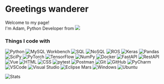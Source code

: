 <h1>Greetings wanderer</h1>

<p>Welcome to my page! </br> I'm Adam, Python Developer from <img src="https://img.shields.io/badge/EU-003399.svg?style=flat&logo=european-union&logoColor=white" /><b></b></p>
<h3>Things I code with</h3>
<p> 
  <img alt="Python" src="https://img.shields.io/badge/Python-14354C?style=for-the-badge&logo=python&logoColor=white"/> 

  <img alt="MySQL Workbench" src="https://img.shields.io/badge/MySQL_Workbench-%2300A3E0.svg?style=flat&logo=mysql&logoColor=white"/>  
  <img alt="SQL" src="https://img.shields.io/badge/SQL-Database-blue?style=for-the-badge&logo=mysql&logoColor=white"/>
  <img alt="NoSQL" src="https://img.shields.io/badge/NoSQL-316192?style=for-the-badge&logo=nosql&logoColor=white"/> 

  <img alt="ROS" src="https://img.shields.io/badge/ROS-%236C4F7C.svg?style=flat&logo=robot&logoColor=white"/> 

  <img alt="Keras" src="https://img.shields.io/badge/Keras-%23D00000.svg?style=flat&logo=keras&logoColor=white"/> 
  <img alt="Pandas" src="https://img.shields.io/badge/pandas-%23150458.svg?style=flat&logo=pandas&logoColor=white"/> 
  <img alt="SciPy" src="https://img.shields.io/badge/SciPy-%230C55A5.svg?style=flat&logo=scipy&logoColor=%white"/> 
  <img alt="PyTorch" src="https://img.shields.io/badge/PyTorch-%23EE4C2C.svg?style=flat&logo=pytorch&logoColor=white"/> 
  <img alt="TensorFlow" src="https://img.shields.io/badge/TensorFlow-%23FF6F00.svg?style=flat&logo=tensorflow&logoColor=white"/> 
  <img alt="NumPy" src="https://img.shields.io/badge/NumPy-%23013243.svg?style=flat&logo=numpy&logoColor=white"/> 

  <img alt="Docker" src="https://img.shields.io/badge/docker-%230db7ed.svg?style=for-the-badge&logo=docker&logoColor=white"/> 
  
  <img alt="FastAPI" src="https://img.shields.io/badge/FastAPI-005571?style=for-the-badge&logo=fastapi"/> 
  <img alt="RestAPI" src="https://img.shields.io/badge/RestAPI-02569B.svg?style=flat&logo=rest&logoColor=white"/> 
  <img alt="Vue" src="https://img.shields.io/badge/Vue-4FC08D.svg?style=flat&logo=vue.js&logoColor=white"/> 
  <img alt="HTML" src="https://img.shields.io/badge/HTML-%23E34F26.svg?style=flat&logo=html5&logoColor=white"/> 
  <img alt="CSS" src="https://img.shields.io/badge/CSS-%231572B6.svg?style=flat&logo=css3&logoColor=white"/> 
  
  <img alt="pytest" src="https://img.shields.io/badge/pytest-%230A9EDC.svg?style=flat&logo=pytest&logoColor=white"/>
  <img alt="Postman" src="https://img.shields.io/badge/Postman-FF6C37.svg?style=flat&logo=postman&logoColor=white"/> 
  
  <img alt="Git" src="https://img.shields.io/badge/GIT-E44C30?style=for-the-badge&logo=git&logoColor=white"/>
  <img alt="GitHub" src="https://img.shields.io/badge/github-%23121011.svg?style=for-the-badge&logo=github&logoColor=white"/> 
  
  <img alt="PyCharm" src="https://img.shields.io/badge/PyCharm-000000.svg?&style=for-the-badge&logo=PyCharm&logoColor=white"/>
  <img alt="VSCode" src="https://img.shields.io/badge/Visual_Studio_Code-0078d7.svg?style=flat&logo=visual-studio-code&logoColor=white"/>
  <img alt="Visual Studio" src="https://img.shields.io/badge/Visual_Studio-5C2D91.svg?style=flat&logo=visual-studio&logoColor=white"/>
  <img alt="Eclipse Mars" src="https://img.shields.io/badge/Eclipse_Mars-2C2255.svg?style=flat&logo=eclipse&logoColor=white"/> 

  <img alt="Windows" src="https://img.shields.io/badge/Windows-0078D6?style=for-the-badge&logo=windows&logoColor=white"/>
  <img alt="Ubuntu" src="https://img.shields.io/badge/Ubuntu-%23E95420.svg?style=flat&logo=ubuntu&logoColor=white"/> 
</p>

<p>
  <img alt="Stats" src="https://github-readme-stats.vercel.app/api/top-langs/?username=Adam-Rix&theme=vue-dark&langs_count=6&layout=compact&bg_color=292D3E&title_color=FAD000&text_color=FFFFFF"/>
</p>
